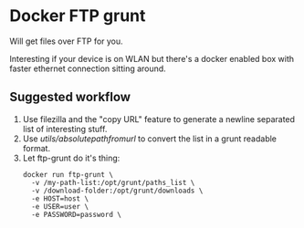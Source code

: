 # Docker FTP grunt

Will get files over FTP for you. 

Interesting if your device is on WLAN but there's a docker enabled box with faster ethernet connection sitting around.

## Suggested workflow

1. Use filezilla and the "copy URL" feature to generate a newline separated list of interesting stuff.
2. Use *utils/absolutepathfromurl* to convert the list in a grunt readable format.
3. Let ftp-grunt do it's thing:
   ```
   docker run ftp-grunt \
     -v /my-path-list:/opt/grunt/paths_list \
     -v /download-folder:/opt/grunt/downloads \
     -e HOST=host \
     -e USER=user \
     -e PASSWORD=password \
   ```
